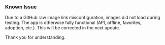 ### Known Issue
Due to a GitHub raw image link misconfiguration, images did not load during testing. The app is otherwise fully functional (API, offline, favorites, adoption,  etc.). This will be corrected in the next update.

Thank you for understanding.
